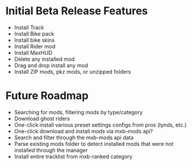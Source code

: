 # Initial Beta Release Features

-   Install Track
-   Install Bike pack
-   Install bike skins
-   Install Rider mod
-   Install MaxHUD
-   Delete any installed mod
-   Drag and drop install any mod
-   Install ZIP mods, pkz mods, or unzipped folders

# Future Roadmap
-   Searching for mods, filtering mods by type/category
-   Download ghost riders
-   One-click install various preset settings configs from pros (lynds, etc.)
-   One-click download and install mods via mxb-mods api?
-   Search and filter through the mxb-mods api data
-   Parse existing mods folder to detect installed mods that were not installed through the manager
-   Install entire tracklist from mxb-ranked category
